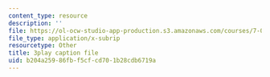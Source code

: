 ```yaml
---
content_type: resource
description: ''
file: https://ol-ocw-studio-app-production.s3.amazonaws.com/courses/7-014-introductory-biology-spring-2005/b204a25986fbf5cfcd701b28cdb6719a_Yr-cZg9eqp4.srt
file_type: application/x-subrip
resourcetype: Other
title: 3play caption file
uid: b204a259-86fb-f5cf-cd70-1b28cdb6719a
---
```

